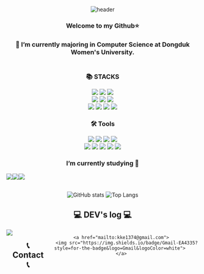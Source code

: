 


<div align="center">
  
  ![header](https://capsule-render.vercel.app/api?type=wave&color=auto&height=300&section=header&text=Ga%20Eun's%20Github!&fontSize=100&animation=fadeIn&fontAlign=50)

### Welcome to my Github:star:  

### 🔭 I’m currently majoring in Computer Science at Dongduk Women's University.<br><br>

### 📚 STACKS
<img src="https://img.shields.io/badge/Java-007396?style=flat-square&logo=Java&logoColor=white"/> 
<img src="https://img.shields.io/badge/C-A8B9CC?style=flat-square&logo=C&logoColor=black"/>
<img src="https://img.shields.io/badge/python-3776AB?style=flat-square&logo=python&logoColor=white"><br>
<img src="https://img.shields.io/badge/HTML5-E34F26?style=flat-square&logo=HTML5&logoColor=white"/> 
<img src="https://img.shields.io/badge/JavaScript-F7DF1E?style=flat-square&logo=JavaScript&logoColor=white"/>
<img src="https://img.shields.io/badge/CSS3-1572B6?style=flat-square&logo=CSS3&logoColor=white"/><br>
<img src="https://img.shields.io/badge/Spring-6DB33F?style=flat-square&logo=Spring&logoColor=white">  
<img src="https://img.shields.io/badge/Spring Boot-6DB33F?style=flat-square&logo=Spring Boot&logoColor=white"/> 
<img src="https://img.shields.io/badge/Oracle-4479A1?style=flat-square&logo=Oracle&logoColor=white"/>
<img src="https://img.shields.io/badge/Linux-FCC624?style=flat-square&logo=Linux&logoColor=white"/>
<br>



### 🛠️ Tools
<img src="https://img.shields.io/badge/Eclipse IDE-2C2255?style=flat-square&logo=Eclipse IDE&logoColor=white"/>
<img src="https://img.shields.io/badge/PyCharm-000000?style=flat-square&logo=PyCharm&logoColor=white"/>
<img src="https://img.shields.io/badge/VSCode-007ACC?style=flat-square&logo=Visual Studio Code&logoColor=white"/>
<img src="https://img.shields.io/badge/IntelliJ IDEA-000000?style=flat-square&logo=IntelliJ IDEA&logoColor=white"/><br>
<img src="https://img.shields.io/badge/Android Studio-3DDC84?style=flat-square&logo=Android Studio&logoColor=white"/>
<img src="https://img.shields.io/badge/GitHub-000000?style=flat-square&logo=GitHub&logoColor=white"/>
<img src="https://img.shields.io/badge/VMWare-000000?style=flat-square&logo=VMware&logoColor=white"/>
<img src="https://img.shields.io/badge/Slack-4A154B?style=flat-square&logo=Slack&logoColor=white"/>
<img src="https://img.shields.io/badge/Notion-000000?style=flat-square&logo=Notion&logoColor=white"/><br>



  ###  I’m currently studying 🌱
  <div style="display:flex; flex-direction:row;">
    <img src="https://img.shields.io/badge/salesforce-3e76AE?style=flat-square&logo=salesforce&logoColor=white"> 
    <img src="https://img.shields.io/badge/python-3776AB?style=flat-square&logo=python&logoColor=white">
    <img src="https://img.shields.io/badge/Apache%20Hadoop-66CCFF?style=flat-square&logo=ApacheHadoop&logoColor=black"/>
</div><br>
  
![GitHub stats](https://github-readme-stats.vercel.app/api?username=gagle1231&show_icons=true&theme=radical)
![Top Langs](https://github-readme-stats.vercel.app/api/top-langs/?username=gagle1231)
  



## 💻 DEV's log 💻
<div style="display:flex; flex-direction:row;">
    <a href="https://cochun-diary.tistory.com/">
        <img src="https://img.shields.io/badge/Tistory-000000?style=for-the-badge&logo=Tistory&logoColor=white"> 
    </a>
  
  ## 📞 Contact 📞
<div style="display:flex; flex-direction:row;">
  
    <a href="mailto:kke1374@gmail.com">
        <img src="https://img.shields.io/badge/Gmail-EA4335?style=for-the-badge&logo=Gmail&logoColor=white"> 
    </a>
  
  

</div>  
  
</div><br>
    
